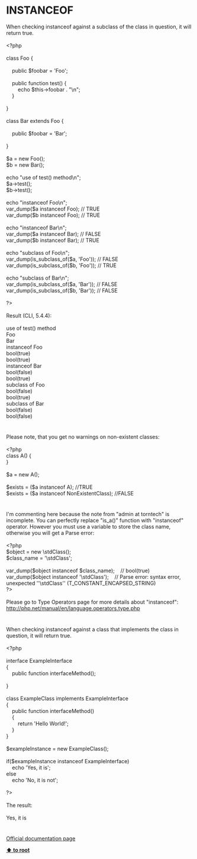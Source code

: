 # INSTANCEOF




<div class="phpcode"><span class="html">
When checking instanceof against a subclass of the class in question, it will return true.<br><br><span class="default">&lt;?php<br><br></span><span class="keyword">class </span><span class="default">Foo </span><span class="keyword">{<br><br>&#xA0; &#xA0; public </span><span class="default">$foobar </span><span class="keyword">= </span><span class="string">&apos;Foo&apos;</span><span class="keyword">;<br>&#xA0; &#xA0; <br>&#xA0; &#xA0; public function </span><span class="default">test</span><span class="keyword">() {<br>&#xA0; &#xA0; &#xA0; &#xA0; echo </span><span class="default">$this</span><span class="keyword">-&gt;</span><span class="default">foobar </span><span class="keyword">. </span><span class="string">&quot;\n&quot;</span><span class="keyword">;<br>&#xA0; &#xA0; }<br><br>}<br><br>class </span><span class="default">Bar </span><span class="keyword">extends </span><span class="default">Foo </span><span class="keyword">{<br><br>&#xA0; &#xA0; public </span><span class="default">$foobar </span><span class="keyword">= </span><span class="string">&apos;Bar&apos;</span><span class="keyword">;<br><br>}<br><br></span><span class="default">$a </span><span class="keyword">= new </span><span class="default">Foo</span><span class="keyword">();<br></span><span class="default">$b </span><span class="keyword">= new </span><span class="default">Bar</span><span class="keyword">();<br><br>echo </span><span class="string">&quot;use of test() method\n&quot;</span><span class="keyword">;<br></span><span class="default">$a</span><span class="keyword">-&gt;</span><span class="default">test</span><span class="keyword">();<br></span><span class="default">$b</span><span class="keyword">-&gt;</span><span class="default">test</span><span class="keyword">();<br><br>echo </span><span class="string">&quot;instanceof Foo\n&quot;</span><span class="keyword">;<br></span><span class="default">var_dump</span><span class="keyword">(</span><span class="default">$a </span><span class="keyword">instanceof </span><span class="default">Foo</span><span class="keyword">); </span><span class="comment">// TRUE<br></span><span class="default">var_dump</span><span class="keyword">(</span><span class="default">$b </span><span class="keyword">instanceof </span><span class="default">Foo</span><span class="keyword">); </span><span class="comment">// TRUE<br><br></span><span class="keyword">echo </span><span class="string">&quot;instanceof Bar\n&quot;</span><span class="keyword">;<br></span><span class="default">var_dump</span><span class="keyword">(</span><span class="default">$a </span><span class="keyword">instanceof </span><span class="default">Bar</span><span class="keyword">); </span><span class="comment">// FALSE<br></span><span class="default">var_dump</span><span class="keyword">(</span><span class="default">$b </span><span class="keyword">instanceof </span><span class="default">Bar</span><span class="keyword">); </span><span class="comment">// TRUE<br><br></span><span class="keyword">echo </span><span class="string">&quot;subclass of Foo\n&quot;</span><span class="keyword">;<br></span><span class="default">var_dump</span><span class="keyword">(</span><span class="default">is_subclass_of</span><span class="keyword">(</span><span class="default">$a</span><span class="keyword">, </span><span class="string">&apos;Foo&apos;</span><span class="keyword">)); </span><span class="comment">// FALSE<br></span><span class="default">var_dump</span><span class="keyword">(</span><span class="default">is_subclass_of</span><span class="keyword">(</span><span class="default">$b</span><span class="keyword">, </span><span class="string">&apos;Foo&apos;</span><span class="keyword">)); </span><span class="comment">// TRUE<br><br></span><span class="keyword">echo </span><span class="string">&quot;subclass of Bar\n&quot;</span><span class="keyword">;<br></span><span class="default">var_dump</span><span class="keyword">(</span><span class="default">is_subclass_of</span><span class="keyword">(</span><span class="default">$a</span><span class="keyword">, </span><span class="string">&apos;Bar&apos;</span><span class="keyword">)); </span><span class="comment">// FALSE<br></span><span class="default">var_dump</span><span class="keyword">(</span><span class="default">is_subclass_of</span><span class="keyword">(</span><span class="default">$b</span><span class="keyword">, </span><span class="string">&apos;Bar&apos;</span><span class="keyword">)); </span><span class="comment">// FALSE<br><br></span><span class="default">?&gt;<br></span><br>Result (CLI, 5.4.4):<br><br>use of test() method<br>Foo<br>Bar<br>instanceof Foo<br>bool(true)<br>bool(true)<br>instanceof Bar<br>bool(false)<br>bool(true)<br>subclass of Foo<br>bool(false)<br>bool(true)<br>subclass of Bar<br>bool(false)<br>bool(false)</span>
</div>
  

#


<div class="phpcode"><span class="html">
Please note, that you get no warnings on non-existent classes:<br><br><span class="default">&lt;?php<br></span><span class="keyword">class </span><span class="default">A</span><span class="keyword">() {<br>}<br><br></span><span class="default">$a </span><span class="keyword">= new </span><span class="default">A</span><span class="keyword">();<br><br></span><span class="default">$exists </span><span class="keyword">= (</span><span class="default">$a </span><span class="keyword">instanceof </span><span class="default">A</span><span class="keyword">); </span><span class="comment">//TRUE<br></span><span class="default">$exists </span><span class="keyword">= (</span><span class="default">$a </span><span class="keyword">instanceof </span><span class="default">NonExistentClass</span><span class="keyword">); </span><span class="comment">//FALSE</span>
</span>
</div>
  

#


<div class="phpcode"><span class="html">
I&apos;m commenting here because the note from &quot;admin at torntech&quot; is incomplete. You can perfectly replace &quot;is_a()&quot; function with &quot;instanceof&quot; operator. However you must use a variable to store the class name, otherwise you will get a Parse error:<br><br><span class="default">&lt;?php<br>$object </span><span class="keyword">= new \</span><span class="default">stdClass</span><span class="keyword">();<br></span><span class="default">$class_name </span><span class="keyword">= </span><span class="string">&apos;\stdClass&apos;</span><span class="keyword">;<br><br></span><span class="default">var_dump</span><span class="keyword">(</span><span class="default">$object </span><span class="keyword">instanceof </span><span class="default">$class_name</span><span class="keyword">);&#xA0; &#xA0; </span><span class="comment">// bool(true)<br></span><span class="default">var_dump</span><span class="keyword">(</span><span class="default">$object </span><span class="keyword">instanceof </span><span class="string">&apos;\stdClass&apos;</span><span class="keyword">);&#xA0; &#xA0; </span><span class="comment">// Parse error: syntax error, unexpected &apos;&apos;\stdClass&apos;&apos; (T_CONSTANT_ENCAPSED_STRING)<br></span><span class="default">?&gt;<br></span><br>Please go to Type Operators page for more details about &quot;instanceof&quot;: <a href="http://php.net/manual/en/language.operators.type.php" rel="nofollow" target="_blank">http://php.net/manual/en/language.operators.type.php</a></span>
</div>
  

#


<div class="phpcode"><span class="html">
When checking instanceof against a class that implements the class in question, it will return true.<br><br><span class="default">&lt;?php<br><br></span><span class="keyword">interface </span><span class="default">ExampleInterface<br></span><span class="keyword">{<br>&#xA0; &#xA0; public function </span><span class="default">interfaceMethod</span><span class="keyword">();<br><br>}<br><br>class </span><span class="default">ExampleClass </span><span class="keyword">implements </span><span class="default">ExampleInterface<br></span><span class="keyword">{<br>&#xA0; &#xA0; public function </span><span class="default">interfaceMethod</span><span class="keyword">()<br>&#xA0; &#xA0; {<br>&#xA0; &#xA0; &#xA0; &#xA0; return </span><span class="string">&apos;Hello World!&apos;</span><span class="keyword">;<br>&#xA0; &#xA0; }<br>}<br><br></span><span class="default">$exampleInstance </span><span class="keyword">= new </span><span class="default">ExampleClass</span><span class="keyword">();<br><br>if(</span><span class="default">$exampleInstance </span><span class="keyword">instanceof </span><span class="default">ExampleInterface</span><span class="keyword">)<br>&#xA0; &#xA0; echo </span><span class="string">&apos;Yes, it is&apos;</span><span class="keyword">;<br>else<br>&#xA0; &#xA0; echo </span><span class="string">&apos;No, it is not&apos;</span><span class="keyword">;<br><br></span><span class="default">?&gt;<br></span><br>The result:<br><br>Yes, it is</span>
</div>
  

#

[Official documentation page](https://www.php.net/manual/en/internals2.opcodes.instanceof.php)

**[⬆ to root](/)**